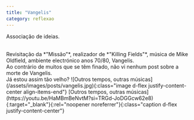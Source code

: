 ```yaml
---
title: "Vangelis"
category: reflexao
---
```


Associação de ideias.

<br/>
Revisitação da *"Missão"*, realizador de *"Killing Fields"*, música de Mike Oldfield, ambiente electrónico anos 70/80, Vangelis.

<br/>
Ao contrário de muitos que se têm finado, não vi nenhum post sobre a morte de Vangelis.

<br/>
Já estou assim tão velho?

<span class="container d-flex">
<span class="col">
	<span class="row">
		<span class="col-sm">
			<span class="row">![Outros tempos, outras músicas](/assets/images/posts/vangelis.jpg){:class="image d-flex justify-content-center align-items-end"}</span>
			<span class="row">[Outros tempos, outras músicas](https://youtu.be/HaMBmBeNvtM?si=TRGd-JoDGGcw62e8){:target="_blank"}{:rel="noopener noreferrer"}{:class="caption d-flex justify-content-center"}</span>
		</span>
	</span>	
</span>
</span>
